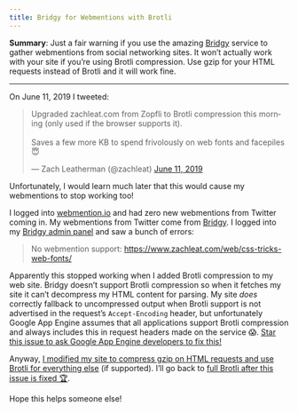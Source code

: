 ```yaml
---
title: Bridgy for Webmentions with Brotli
---
```

**Summary**: Just a fair warning if you use the amazing [Bridgy](https://brid.gy) service to gather webmentions from social networking sites. It won’t actually work with your site if you’re using Brotli compression. Use gzip for your HTML requests instead of Brotli and it will work fine.

---

On June 11, 2019 I tweeted:

<blockquote class="twitter-tweet" data-lang="en"><p lang="en" dir="ltr">Upgraded zachleat.com from Zopfli to Brotli compression this morning (only used if the browser supports it).<br><br>Saves a few more KB to spend frivolously on web fonts and facepiles 😇</p>&mdash; Zach Leatherman (@zachleat) <a href="https://twitter.com/zachleat/status/1138427969326723073?ref_src=twsrc%5Etfw">June 11, 2019</a></blockquote>

Unfortunately, I would learn much later that this would cause my webmentions to stop working too!

I logged into [webmention.io](https://webmention.io/) and had zero new webmentions from Twitter coming in. My webmentions from Twitter come from [Bridgy](https://brid.gy). I logged into my [Bridgy admin panel](https://brid.gy/twitter/zachleat) and saw a bunch of errors:

> No webmention support: https://www.zachleat.com/web/css-tricks-web-fonts/

Apparently this stopped working when I added Brotli compression to my web site. Bridgy doesn’t support Brotli compression so when it fetches my site it can’t decompress my HTML content for parsing. My site _does_ correctly fallback to uncompressed output when Brotli support is not advertised in the request’s `Accept-Encoding` header, but unfortunately Google App Engine assumes that all applications support Brotli compression and always includes this in request headers made on the service 😱. [Star this issue to ask Google App Engine developers to fix this!](https://issuetracker.google.com/issues/112277350)

Anyway, [I modified my site to compress gzip on HTML requests and use Brotli for everything else](https://github.com/zachleat/zachleat.com/commit/583b0a2d9d4113807524dedd766d3c468e75b6e3) (if supported). I’ll go back to [full Brotli after this issue is fixed 🏆](https://github.com/snarfed/bridgy/issues/878).

Hope this helps someone else!
